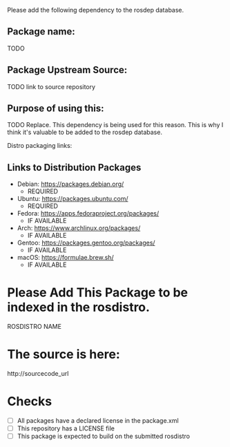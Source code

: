 <!-- Thank you for contributing a change to the rosdistro. There are two primary types of submissions.
Please select the appropriate template from below: ROSDEP_RULE_TEMPLATE or DOC_INDEX_TEMPLATE

If you're making a new release with bloom please use bloom to create the pull request automatically.
If you've already run the release bloom has a `--pull-request-only` option you can use.-->


<!-- ROSDEP_RULE_TEMPLATE: Submitter Please review the contributing guidelines: https://github.com/ros/rosdistro/blob/master/CONTRIBUTING.md -->

Please add the following dependency to the rosdep database.

## Package name:

TODO

## Package Upstream Source:

TODO link to source repository

## Purpose of using this:

TODO Replace. This dependency is being used for this reason. This is why I think it's valuable to be added to the rosdep database. 

Distro packaging links:

## Links to Distribution Packages

<!-- Replace the REQUIRED areas and state not available for IF AVAILABLE -->

- Debian: https://packages.debian.org/
  - REQUIRED
- Ubuntu: https://packages.ubuntu.com/
   - REQUIRED
- Fedora: https://apps.fedoraproject.org/packages/
  - IF AVAILABLE
- Arch: https://www.archlinux.org/packages/
  - IF AVAILABLE
- Gentoo: https://packages.gentoo.org/packages/
  - IF AVAILABLE
- macOS: https://formulae.brew.sh/
  - IF AVAILABLE



<!-- DOC_INDEX_TEMPLATE: add package to rosdistro for documentation indexing -->

<!--- Templated for adding a package to be indexed in a rosdistro: http://wiki.ros.org/rosdistro/Tutorials/Indexing%20Your%20ROS%20Repository%20for%20Documentation%20Generation -->

# Please Add This Package to be indexed in the rosdistro.

ROSDISTRO NAME

# The source is here: 

http://sourcecode_url



# Checks
 - [ ] All packages have a declared license in the package.xml
 - [ ] This repository has a LICENSE file
 - [ ] This package is expected to build on the submitted rosdistro
